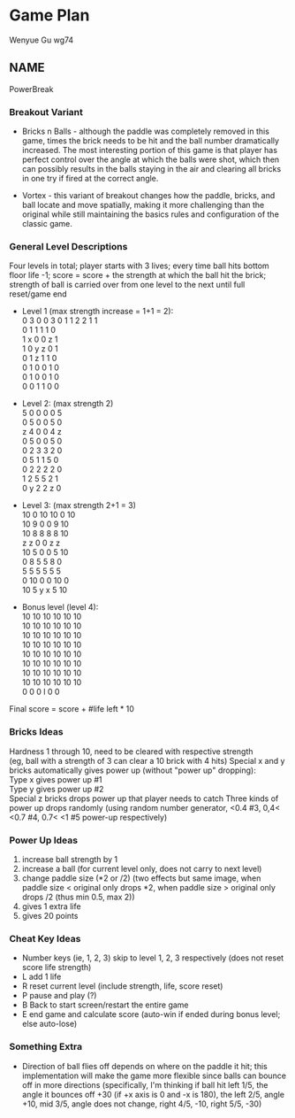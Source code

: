 # Game Plan
Wenyue Gu wg74
## NAME
PowerBreak

### Breakout Variant
* Bricks n Balls - although the paddle was completely removed in this game, 
times the brick needs to be hit and the ball number dramatically increased. The most 
interesting portion of this game is that player has perfect control over the angle 
at which the balls were shot, which then can possibly results in the balls staying in the 
air and clearing all bricks in one try if fired at the correct angle.

* Vortex - this variant of breakout changes how the paddle, bricks, and ball locate and move 
spatially, making it more challenging than the original while still maintaining the 
basics rules and configuration of the classic game.


### General Level Descriptions
Four levels in total; player starts with 3 lives; every time ball hits bottom floor life -1; 
score = score + the strength at which the ball hit the brick; strength of ball is carried over 
from one level to the next until full reset/game end

* Level 1 (max strength increase = 1+1 = 2):   
0 3 0 0 3 0 
1 1 2 2 1 1  
0 1 1 1 1 0  
1 x 0 0 z 1  
1 0 y z 0 1  
0 1 z 1 1 0  
0 1 0 0 1 0  
0 1 0 0 1 0  
0 0 1 1 0 0  

* Level 2: (max strength 2)  
5 0 0 0 0 5  
0 5 0 0 5 0  
z 4 0 0 4 z  
0 5 0 0 5 0  
0 2 3 3 2 0  
0 5 1 1 5 0  
0 2 2 2 2 0  
1 2 5 5 2 1  
0 y 2 2 z 0  

* Level 3: (max strength 2+1 = 3)  
10 0 10 10 0 10  
10 9 0 0 9 10  
10 8 8 8 8 10  
z z 0 0 z z    
10 5 0 0 5 10  
0 8 5 5 8 0  
5 5 5 5 5 5  
0 10 0 0 10 0  
10 5 y x 5 10 

* Bonus level (level 4):  
10 10 10 10 10 10  
10 10 10 10 10 10  
10 10 10 10 10 10  
10 10 10 10 10 10  
10 10 10 10 10 10  
10 10 10 10 10 10  
10 10 10 10 10 10  
10 10 10 10 10 10  
0 0 0 l 0 0

Final score = score + #life left * 10

### Bricks Ideas
Hardness 1 through 10, need to be cleared with respective strength  
(eg, ball with a strength of 3 can clear a 10 brick with 4 hits)
Special x and y bricks automatically gives power up (without "power up" dropping):  
Type x gives power up #1  
Type y gives power up #2  
Special z bricks drops power up that player needs to catch
Three kinds of power up drops randomly (using random number generator, <0.4 #3, 
0,4< <0.7 #4, 0.7< <1 #5 power-up respectively)  

### Power Up Ideas
1) increase ball strength by 1  
2) increase a ball (for current level only, does not carry to next level)
3) change paddle size (*2 or /2) 
(two effects but same image, when paddle size < original only drops *2, when 
paddle size > original only drops /2 (thus min 0.5, max 2))  
4) gives 1 extra life
5) gives 20 points

### Cheat Key Ideas
* Number keys (ie, 1, 2, 3) skip to level 1, 2, 3 respectively (does not reset score life strength)  
* L add 1 life  
* R reset current level (include strength, life, score reset)  
* P pause and play (?)  
* B Back to start screen/restart the entire game  
* E end game and calculate score (auto-win if ended during bonus level; else auto-lose)

### Something Extra
* Direction of ball flies off depends on where on the paddle it hit; this implementation will make 
the game more flexible since balls can bounce off in more directions (specifically, I'm thinking 
if ball hit left 1/5, the angle it bounces off +30 (if +x axis is 0 and -x is 180), the left 2/5, 
angle +10, mid 3/5, angle does not change, right 4/5, -10, right 5/5, -30)